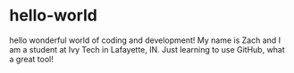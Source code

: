 # hello-world
hello wonderful world of coding and development!
My name is Zach and I am a student at Ivy Tech in Lafayette, IN.  Just learning to use GitHub, what a great tool!
